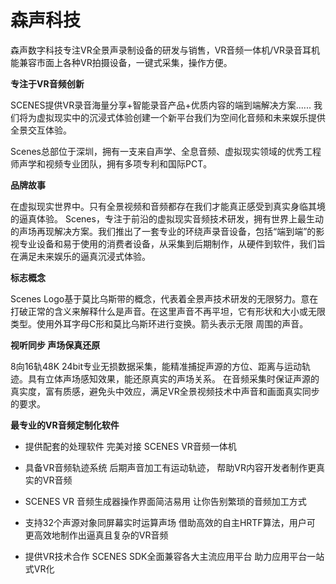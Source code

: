 # 

# 森声科技


森声数字科技专注VR全景声录制设备的研发与销售，VR音频一体机/VR录音耳机能兼容市面上各种VR拍摄设备，一键式采集，操作方便。

**专注于VR音频创新**

SCENES提供VR录音海量分享+智能录音产品+优质内容的端到端解决方案......
我们将为虚拟现实中的沉浸式体验创建一个新平台我们为空间化音频和未来娱乐提供全景交互体验。

Scenes总部位于深圳，拥有一支来自声学、全息音频、虚拟现实领域的优秀工程师声学和视频专业团队，拥有多项专利和国际PCT。

**品牌故事**

在虚拟现实世界中。只有全景视频和音频都存在我们才能真正感受到真实身临其境的逼真体验。
Scenes，专注于前沿的虚拟现实音频技术研发，拥有世界上最生动的声场再现解决方案。我们推出了一套专业的环绕声录音设备，包括“端到端”的影视专业设备和易于使用的消费者设备，从采集到后期制作，从硬件到软件，我们旨在满足未来娱乐的逼真沉浸式体验。

**标志概念**

Scenes Logo基于莫比乌斯带的概念，代表着全景声技术研发的无限努力。意在打破正常的含义来解释什么是声音。在这里声音不再平坦，它有形状和大小或无限类型。使用外耳字母C形和莫比乌斯环进行变换。箭头表示无限
周围的声音。

**视听同步 声场保真还原**

8向16轨48K 24bit专业无损数据采集，能精准捕捉声源的方位、距离与运动轨迹。具有立体声场感知效果，能还原真实的声场关系。
在音频采集时保证声源的真实度，富有质感，避免头中效应，满足VR全景视频技术中声音和画面真实同步的要求。

**最专业的VR音频定制化软件**


- 提供配套的处理软件 
  完美对接 
  SCENES VR音频一体机

- 具备VR音频轨迹系统 
  后期声音加工有运动轨迹， 
  帮助VR内容开发者制作更真实的VR音频 

- SCENES VR 
  音频生成器操作界面简洁易用
  让你告别繁琐的音频加工方式

- 支持32个声源对象同屏幕实时运算声场 
  借助高效的自主HRTF算法，用户可 
  更高效地制作出逼真且复杂的VR音频 

- 提供VR技术合作
SCENES SDK全面兼容各大主流应用平台
助力应用平台一站式VR化




